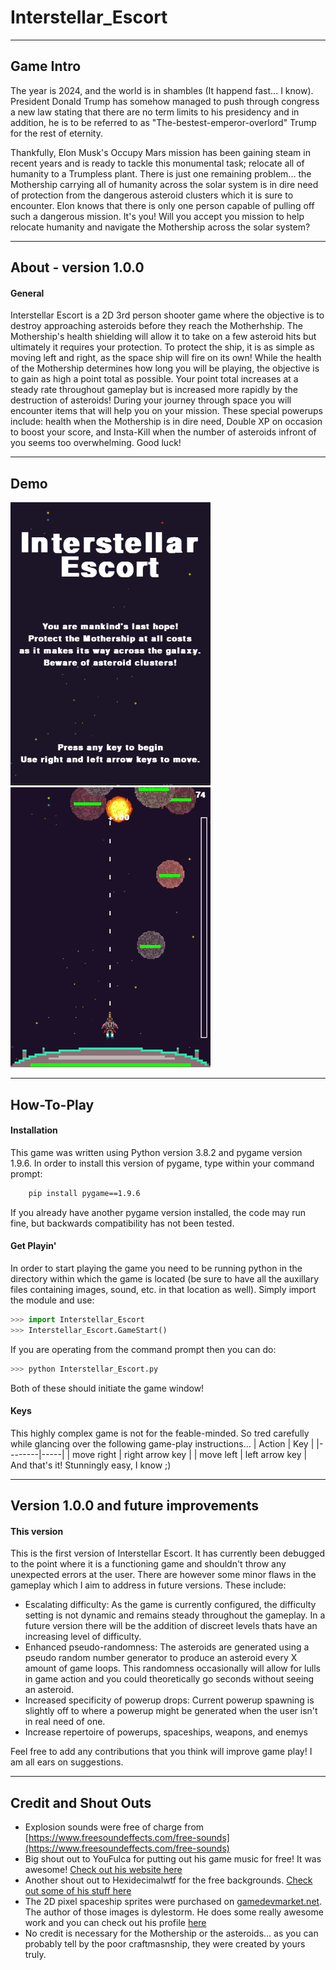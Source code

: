 # Interstellar_Escort
 ---
## Game Intro
The year is 2024, and the world is in shambles (It happend fast... I know). President Donald Trump has somehow managed to push through
congress a new law stating that there are no term limits to his presidency and in addition, he is to be referred to as "The-bestest-emperor-overlord" Trump for the rest of eternity. 

Thankfully, Elon Musk's Occupy Mars mission has been gaining steam in recent years and is ready to tackle this monumental task; relocate all of humanity to a Trumpless plant. There is just one remaining problem... the Mothership carrying all of humanity across the solar system is in dire need of protection from the dangerous asteroid clusters which it is sure to encounter. Elon knows that there is only one person capable of pulling off such a dangerous mission. It's you! Will you accept you mission to help relocate humanity and navigate the Mothership across the solar system? 

---
## About - version 1.0.0
#### General
Interstellar Escort is a 2D 3rd person shooter game where the objective is to destroy approaching asteroids before they reach the Motherhship. The Mothership's health shielding will allow it to take on a few asteroid hits but ultimately it requires your protection. To protect the ship, it is as simple as moving left and right, as the space ship will fire on its own! While the health of the Mothership determines how long you will be playing, the objective is to gain as high a point total as possible. Your point total increases at a steady rate throughout gameplay but is increased more rapidly by the destruction of asteroids! During your journey through space you will encounter items that will help you on your mission. These special powerups include: health when the Mothership is in dire need, Double XP on occasion to boost your score, and Insta-Kill when the number of asteroids infront of you seems too overwhelming. Good luck!

---
## Demo
<img src="interstellar_screenshots\\Capture1.PNG" alt="drawing" width="320"/> ![photo](interstellar_screenshots\\demo_gif.gif)

---
## How-To-Play
#### Installation
This game was written using Python version 3.8.2 and pygame version 1.9.6. In order to install this version of pygame, type within your command prompt:
```bash
    pip install pygame==1.9.6
```
If you already have another pygame version installed, the code may run fine, but backwards compatibility has not been tested.

#### Get Playin'
In order to start playing the game you need to be running python in the directory within which the game is located (be sure to have all the auxillary files containing images, sound, etc. in that location as well). Simply import the module and use:
```python
>>> import Interstellar_Escort
>>> Interstellar_Escort.GameStart()
```
If you are operating from the command prompt then you can do:
```python
>>> python Interstellar_Escort.py
```
Both of these should initiate the game window!

#### Keys
This highly complex game is not for the feable-minded. So tred carefully while glancing over the following game-play instructions...
| Action | Key |
|--------|-----|
| move right | right arrow key |
| move left | left arrow key |
And that's it! Stunningly easy, I know ;)

---
## Version 1.0.0 and future improvements
#### This version
This is the first version of Interstellar Escort. It has currently been debugged to the point where it is a functioning game and shouldn't throw any unexpected errors at the user. There are however some minor flaws in the gameplay which I aim to address in future versions. These include:

* Escalating difficulty: As the game is currently configured, the difficulty setting is not dynamic and remains steady throughout the gameplay. In a future version there will be the addition of discreet levels thats have an increasing level of difficulty.
* Enhanced pseudo-randomness: The asteroids are generated using a pseudo random number generator to produce an asteroid every X amount of game loops. This randomness occasionally will allow for lulls in game action and you could theoretically go seconds without seeing an asteroid.
* Increased specificity of powerup drops: Current powerup spawning is slightly off to where a powerup might be generated when the user isn't in real need of one.
* Increase repertoire of powerups, spaceships, weapons, and enemys

Feel free to add any contributions that you think will improve game play! I am all ears on suggestions.

---
## Credit and Shout Outs
* Explosion sounds were free of charge from [https://www.freesoundeffects.com/free-sounds](https://www.freesoundeffects.com/free-sounds)
* Big shout out to YouFulca for putting out his game music for free! It was awesome! [Check out his website here](https://wingless-seraph.net/en/index.html)
* Another shout out to Hexidecimalwtf for the free backgrounds. [Check out some of his stuff here](https://hexadecimalwtf.itch.io/space-pixels)
* The 2D pixel spaceship sprites were purchased on [gamedevmarket.net](gamedevmarket.net). The author of those images is dylestorm. He does some really awesome work and you can check out his profile [here](https://www.gamedevmarket.net/member/dylestorm/)
* No credit is necessary for the Mothership or the asteroids... as you can probably tell by the poor craftmasnship, they were created by yours truly.
